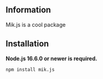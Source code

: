 ## Information

Mik.js is a cool package


## Installation

**Node.js 16.6.0 or newer is required.**  

```sh-session
npm install mik.js
```

